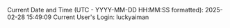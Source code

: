 Current Date and Time (UTC - YYYY-MM-DD HH:MM:SS formatted): 2025-02-28 15:49:09
Current User's Login: luckyaiman

